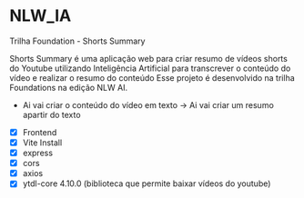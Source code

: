 # NLW_IA
Trilha Foundation - Shorts Summary

Shorts Summary é uma aplicação web para criar resumo de vídeos shorts do Youtube utilizando Inteligência Artificial para transcrever o conteúdo do vídeo e realizar o resumo do conteúdo Esse projeto é desenvolvido na trilha Foundations na edição NLW AI.

- Ai vai criar o conteúdo do vídeo em texto -> Ai vai criar um resumo apartir do texto

- [x] Frontend
- [x] Vite Install
- [x] express
- [x] cors
- [x] axios
- [x] ytdl-core 4.10.0 (biblioteca que permite baixar vídeos do youtube)

<!--
A pasta que começa com . é uma pasta oculta


no arquivo packge.json
"ytbdl-core": "^4.10.0"

o ^ indica que sempre que vai rodar o comando npm vai buscar a ultima versão. se você que manter a versão fixa você retira o acento.
-->